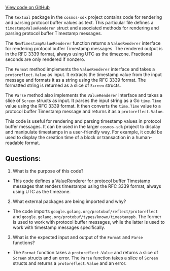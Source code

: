 [View code on GitHub](https://github.com/cosmos/cosmos-sdk.git/x/tx/signing/textual/timestamp.go)

The `textual` package in the `cosmos-sdk` project contains code for rendering and parsing protocol buffer values as text. This particular file defines a `timestampValueRenderer` struct and associated methods for rendering and parsing protocol buffer Timestamp messages.

The `NewTimestampValueRenderer` function returns a `ValueRenderer` interface for rendering protocol buffer Timestamp messages. The rendered output is in the RFC 3339 format, always using UTC as the timezone. Fractional seconds are only rendered if nonzero.

The `Format` method implements the `ValueRenderer` interface and takes a `protoreflect.Value` as input. It extracts the timestamp value from the input message and formats it as a string using the RFC 3339 format. The formatted string is returned as a slice of `Screen` structs.

The `Parse` method also implements the `ValueRenderer` interface and takes a slice of `Screen` structs as input. It parses the input string as a Go `time.Time` value using the RFC 3339 format. It then converts the `time.Time` value to a protocol buffer Timestamp message and returns it as a `protoreflect.Value`.

This code is useful for rendering and parsing timestamp values in protocol buffer messages. It can be used in the larger `cosmos-sdk` project to display and manipulate timestamps in a user-friendly way. For example, it could be used to display the creation time of a block or transaction in a human-readable format.
## Questions: 
 1. What is the purpose of this code?
- This code defines a ValueRenderer for protocol buffer Timestamp messages that renders timestamps using the RFC 3339 format, always using UTC as the timezone.

2. What external packages are being imported and why?
- The code imports `google.golang.org/protobuf/reflect/protoreflect` and `google.golang.org/protobuf/types/known/timestamppb`. The former is used to work with protocol buffer messages, while the latter is used to work with timestamp messages specifically.

3. What is the expected input and output of the `Format` and `Parse` functions?
- The `Format` function takes a `protoreflect.Value` and returns a slice of `Screen` structs and an error. The `Parse` function takes a slice of `Screen` structs and returns a `protoreflect.Value` and an error.